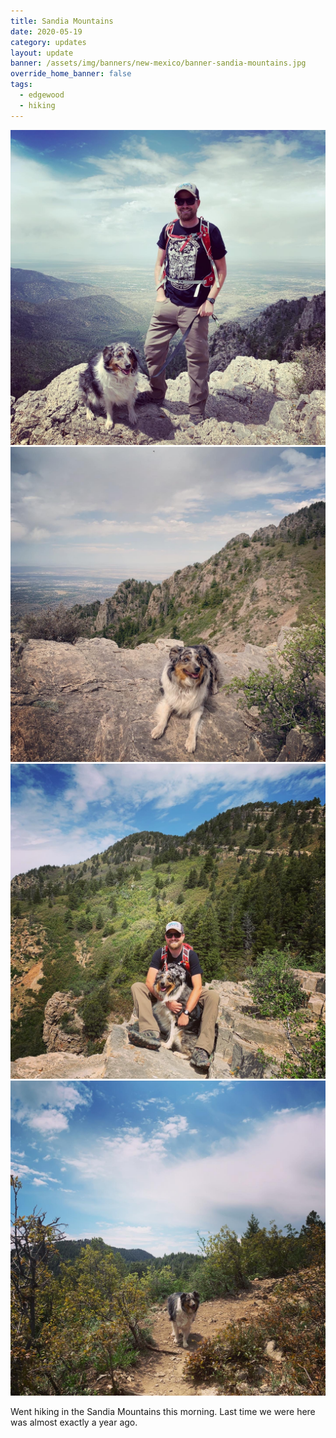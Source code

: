 ```yaml
---
title: Sandia Mountains
date: 2020-05-19
category: updates
layout: update
banner: /assets/img/banners/new-mexico/banner-sandia-mountains.jpg
override_home_banner: false
tags:
  - edgewood
  - hiking
---
```


<div class="img-slider">
    <img src="/assets/img/updates/new-mexico/sandia-mtns-2/sandia-1.jpg">
    <img src="/assets/img/updates/new-mexico/sandia-mtns-2/sandia-2.jpg">
    <img src="/assets/img/updates/new-mexico/sandia-mtns-2/sandia-3.jpg">
    <img src="/assets/img/updates/new-mexico/sandia-mtns-2/sandia-4.jpg">
</div>

<p class="text-center">
    Went hiking in the Sandia Mountains this morning. Last time we were here was almost exactly a year ago.
</p>